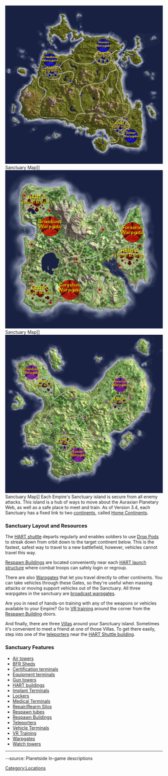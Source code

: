 ![](../images/NCSanctuaryMap.jpg "fig:NCSanctuaryMap.jpg") Sanctuary Map\]\]
![](../images/TRSanctuaryMap.jpg "fig:TRSanctuaryMap.jpg") Sanctuary Map\]\]
![](../images/VSSanctuaryMap.jpg "fig:VSSanctuaryMap.jpg") Sanctuary Map\]\] Each
Empire's Sanctuary island is secure from all enemy attacks. This island
is a hub of ways to move about the Auraxian Planetary Web, as well as a
safe place to meet and train. As of Version 3.4, each Sanctuary has a
fixed link to two [continents](Continent.md), called [Home
Continents](Home_Continent.md).

### Sanctuary Layout and Resources

The [HART shuttle](../terminology/HART.md) departs regularly and enables
soldiers to use [Drop Pods](../items/Drop_Pod.md) to streak down from
orbit down to the target continent below. This is the fastest, safest
way to travel to a new battlefield, however, vehicles cannot travel this
way.

[Respawn Buildings](Respawn_Building.md) are located
conveniently near each [HART launch structure](HART_building.md)
where combat troops can safely login or regroup.

There are also [Warpgates](Warpgate.md) that let you travel
directly to other continents. You can take vehicles through these Gates,
so they're useful when massing attacks or moving support vehicles out of
the Sanctuary. All three warpgates in the sanctuary are [broadcast
warpgates](../items/Broadcast_warpgate.md).

Are you in need of hands-on training with any of the weapons or vehicles
available to your Empire? Go to [VR training](VR_Training.md)
around the corner from the [Respawn
Building](Respawn_Building.md) doors.

And finally, there are three [Villas](Villa.md) around your
Sanctuary island. Sometimes it's convenient to meet a friend at one of
those Villas. To get there easily, step into one of the
[teleporters](../terminology/Teleporter.md) near the [HART Shuttle
building](HART_building.md).

### Sanctuary Features

- [Air towers](Air_tower.md)
- [BFR Sheds](../items/BFR_Shed.md)
- [Certification terminals](../items/Certification_Terminal.md)
- [Equipment terminals](../items/Equipment_Terminal.md)
- [Gun towers](Gun_tower.md)
- [HART buildings](HART_building.md)
- [Implant Terminals](../items/Implant_Terminal.md)
- [Lockers](../items/Lockers.md)
- [Medical Terminals](../items/Medical_Terminal.md)
- [Repair/Rearm Silos](../items/Repair_Rearm_Silo.md)
- [Respawn tubes](../items/Respawn_Tube.md)
- [Respawn Buildings](Respawn_Building.md)
- [Teleporters](../terminology/Teleporter.md)
- [Vehicle Terminals](Vehicle_Terminal.md)
- [VR Training](VR_Training.md)
- [Warpgates](Warpgate.md)
- [Watch towers](Watch_tower.md)

---

--source: Planetside In-game descriptions

[Category:Locations](Category:Locations.md)
